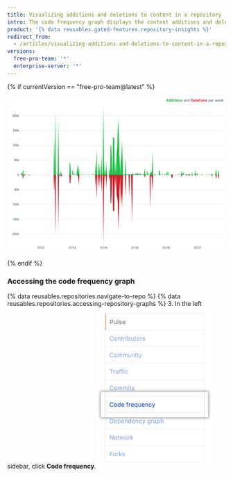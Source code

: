 ```yaml
---
title: Visualizing additions and deletions to content in a repository
intro: The code frequency graph displays the content additions and deletions for each week in a repository's history.
product: '{% data reusables.gated-features.repository-insights %}'
redirect_from:
  - /articles/visualizing-additions-and-deletions-to-content-in-a-repository
versions:
  free-pro-team: '*'
  enterprise-server: '*'
---
```


{% if currentVersion == "free-pro-team@latest" %}

![График частоты обновления кода](/assets/images/help/graphs/repo_code_frequency_graph_dotcom.png)

{% endif %}

### Accessing the code frequency graph

{% data reusables.repositories.navigate-to-repo %}
{% data reusables.repositories.accessing-repository-graphs %}
3. In the left sidebar, click **Code frequency**. ![Code frequency tab](/assets/images/help/graphs/code_frequency_tab.png)
